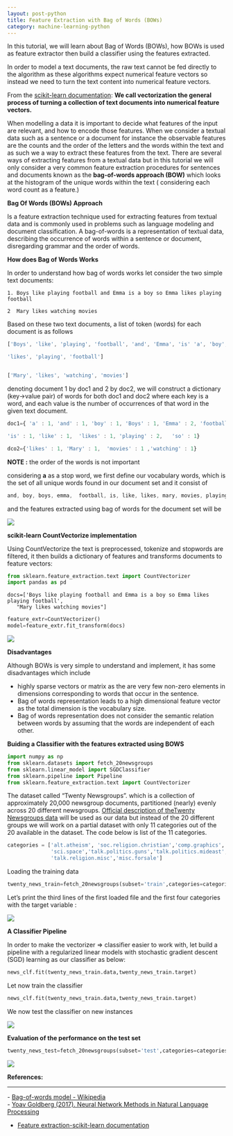 ```yaml
---
layout: post-python
title: Feature Extraction with Bag of Words (BOWs)
category: machine-learning-python
---
```

In this tutorial, we will learn about Bag of Words  (BOWs), how BOWs is used as feature extractor then build a classifier using the features extracted.

In order to model a text documents, the raw text cannot be fed directly to the algorithm as these algorithms expect numerical feature vectors so instead we need to turn the text content into numerical feature vectors.

<span class='w3-text-blue'> From the [scikit-learn documentation](https://scikit-learn.org/stable/modules/feature_extraction.html):</span>
<b>
We call vectorization the general process of turning a collection of text documents into numerical feature vectors.
</b>

When modelling a data it is important to decide what features of the input are relevant, and how to encode those features. When we consider a textual data such as a sentence or a document  for instance the observable features are the counts and the order of the letters and the words within the text and as such we a way to extract these features from the text. There are several ways of extracting features from a textual data but in this tutorial we will only consider a very common feature extraction procedures for sentences and documents known as the <b> bag-of-words approach (BOW)</b> which looks at the histogram of the unique words within the text ( considering each word count as a feature.) 


<p><b>Bag Of Words (BOWs) Approach</b></p> 
Is a feature extraction technique used for extracting features from textual data and is commonly used in problems such as language modeling and document classification.  A bag-of-words is a representation of textual data, describing the occurrence of words within a sentence or document, disregarding grammar and the order of words.

<p><b>How does Bag of Words Works</b></p>
In order to understand how bag of words works let consider the two simple text documents:

```
1. Boys like playing football and Emma is a boy so Emma likes playing football

2  Mary likes watching movies 

```

Based on these two text documents, a list of token (words) for each document is as follows

```javascript
['Boys', 'like', 'playing', 'football', 'and', 'Emma', 'is' 'a', 'boy', 'so', 'Emma', 

'likes', 'playing', 'football']


['Mary', 'likes', 'watching', 'movies']


```
denoting document 1 by doc1 and 2  by doc2, we will construct a dictionary (key->value pair) of
words for both doc1 and doc2 where each key is a word, and each value is the number of occurrences of that word in the given text document.


```javascript
doc1={ 'a' : 1, 'and' : 1, 'boy' : 1, 'Boys' : 1, 'Emma' : 2, 'football' : 2, 

'is' : 1, 'like' : 1,  'likes' : 1, 'playing' : 2,   'so' : 1}

dco2={'likes' : 1, 'Mary' : 1,  'movies' : 1 ,'watching' : 1}
```

<b>NOTE :</b> the order of the words is not important


considering **a** as a stop word, we first define our vocabulary words, which is the set of all unique words found in our document set and it consist of
```javascript
and, boy, boys, emma,  football, is, like, likes, mary, movies, playing, so, watching

```
and the  features extracted using bag of words for the document set will be


<img class=" w3-border" src="{{'/assets/images/python/bog.jpg' |relative_url}}">


<p><b>scikit-learn CountVectorize implementation</b></p>
<p>
Using CountVectorize the text is preprocessed, tokenize and stopwords are filtered, it then builds a dictionary of features and transforms documents to feature vectors:</p>

```python
from sklearn.feature_extraction.text import CountVectorizer
import pandas as pd
```

```
docs=['Boys like playing football and Emma is a boy so Emma likes playing football',
   "Mary likes watching movies"]
```
```python
feature_extr=CountVectorizer()
model=feature_extr.fit_transform(docs)
```


<img class=" w3-border" src="{{'/assets/images/python/bog1.jpg' |relative_url}}">

<p><b>Disadvantages</b></p>
Although BOWs is very simple to understand and implement, it has some disadvantages which include

- highly sparse vectors or matrix as the are  very few non-zero elements in dimensions corresponding to words that occur in the sentence.
- Bag of words representation leads to a high dimensional feature vector as the total dimension is the vocabulary size.
- Bag of words representation does not consider the semantic relation between words by assuming that the words are independent of each other.

<p><b> Buiding a Classifier with the features extracted using BOWS</b></p>

```python
import numpy as np
from sklearn.datasets import fetch_20newsgroups
from sklearn.linear_model import SGDClassifier
from sklearn.pipeline import Pipeline
from sklearn.feature_extraction.text import CountVectorizer
```
The dataset called “Twenty Newsgroups”. which is a collection of approximately 20,000 newsgroup documents, partitioned (nearly) evenly across 20 different newsgroups. <a href='http://qwone.com/~jason/20Newsgroups/'>Official description of theTwenty Newsgroups data</a> will be used as our data but instead of the 20 different groups we will work on a partial dataset with only 11 categories out of the 20 available in the dataset. The code below is list of the 11 categories.

```python
categories = ['alt.atheism', 'soc.religion.christian','comp.graphics', 'sci.med','sci.electronics',
              'sci.space','talk.politics.guns','talk.politics.mideast','talk.politics.misc',
              'talk.religion.misc','misc.forsale']
```

Loading the training data
```python
twenty_news_train=fetch_20newsgroups(subset='train',categories=categories,remove=('footers','headers','quotes'))
```
Let’s print the third lines of the first loaded file and the first four categories  with the target variable  :

<img class=" w3-border" src="{{'/assets/images/python/bog2.jpg' |relative_url}}">

<p><b>A Classifier Pipeline </b></p>

In order to make the vectorizer => classifier easier to work with, let build a pipeline with  a regularized linear models with stochastic gradient descent (SGD) learning as our classifier as below:

```python
news_clf.fit(twenty_news_train.data,twenty_news_train.target)
```
Let now train the classifier 
```python
news_clf.fit(twenty_news_train.data,twenty_news_train.target)
```
We now test the classifier on new instances 

<img class=" w3-border" src="{{'/assets/images/python/bog3.jpg' |relative_url}}">

<p><b>Evaluation of the performance on the test set</b></p>

```python
twenty_news_test=fetch_20newsgroups(subset='test',categories=categories,remove=('footers','headers','quotes'))
```
<img class=" w3-border" src="{{'/assets/images/python/bog4.jpg' |relative_url}}">




<p> <b>References:</b></p>
<hr>
- <a href='https://en.wikipedia.org/wiki/Bag-of-words_model' target="_blank">Bag-of-words model - Wikipedia
</a><br>
- <a href="https://www.amazon.com/Language-Processing-Synthesis-Lectures-Technologies/dp/1627052984/ref=as_li_ss_tl?ie=UTF8&qid=1502062931&sr=8-1&keywords=Neural+Network+Methods+in+Natural+Language+Processing&linkCode=sl1&tag=inspiredalgor-20&linkId=d63df073fea3ebe2d405820570b3ff03" target="_blank">Yoav Goldberg (2017). Neural Network Methods in Natural Language Processing</a><br>


- <a href="https://scikit-learn.org/stable/modules/feature_extraction.html" target="_blank">Feature extraction-scikit-learn documentation</a><br>

